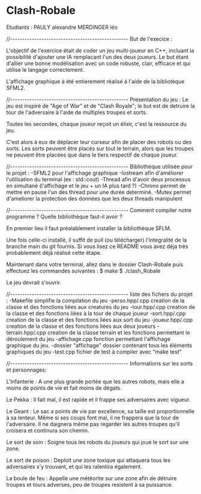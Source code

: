 # Clash-Robale

Etudiants :
PAULY alexandre
MERDINGER léo

//-------------------------------------------------
But de l'execice : 

L'objectif de l'exercice était de coder un jeu multi-joueur en C++, incluant la possibilité d'ajouter une IA remplacant l'un des deux joueurs.
Le but étant d'allier une bonne modélisation avec un code robuste, clair, efficace et qui utilise le langage correctement.

L'affichage graphique à été entierement réalisé à l'aide de la bibliotèque SFML2. 

//-------------------------------------------------
Presentation du jeu :
Le jeu est inspiré de "Age of War" et de "Clash Royale";
le but est de detruire la tour de l'adversaire à l'aide de
multiples troupes et sorts. 

Toutes les secondes, chaque joueur reçoit un élixir,
c'est la ressource du jeu.

C'est alors à eux de déplacer leur curseur afin de placer 
des robots ou des sorts.
Les sorts peuvent être placés sur tout le terrain, alors 
que les troupes ne peuvent être placées que dans le tiers 
respectif de chaque joueur.

//-------------------------------------------------
Bibliothèque utilisée pour le projet :
-SFML2 pour l'affichage graphique
-Iostream afin d'améliorer l'utilisation du terminal (ex : std::cout)
-Thread afin d'avoir deux processus en simultané (l'affichage et le jeu + un IA plus tard ?)
-Chrono permet de mettre en pause l'un des thread pour une durée determiné.
-Mutex permet d'ameliorer la protection des données que les deux threads manipulent

//-------------------------------------------------
Comment compiler notre programme ? Quelle bibliothèque faut-il avoir ?

En premier lieu il faut préalablement installer la bibliothèque SFLM.

Une fois celle-ci installé, il suffit de pull (ou télécharger) l'integralité
de la branche main du git fournis. Si vous lisez ce README vous avez déja très 
probablement déjà réalisé cette étape.

Maintenant dans votre terminal, allez dans le dossier Clash-Robale puis
effectuez les commandes suivantes : 
$ make
$ ./clash_Robale

Le jeu devrait s'ouvrir. 

//-------------------------------------------------
liste des fichers du projet :
-Makefile              simplifie la compilation du jeu
-perso.hpp/.cpp        creation de la classe et des fonctions liées aux creatures du jeu
-tour.hpp/.cpp         creation de la classe et des fonctions liées à la tour de chaque joueur
-sort.hpp/.cpp         creation de la classe et des fonctions liées aux sort du jeu
-joueur.hpp/.cpp       creation de la classe et des fonctions liées aux deux joueurs 
-terrain.hpp/.cpp      creation de la classe terrain et les fonctions permettant le déroulement du jeu
-affichage.cpp         fonction permettant l'affichage graphique du jeu. 
-dossier "affichage"   dossier contenant tous les éléments graphiques du jeu
-test.cpp              fichier de test à compiler avec "make test"



//-------------------------------------------------
Informations sur les sorts et personnages: 

L'Infanterie :
A une plus grande portée que les autres robots, mais elle a
 moins de points de vie et fait moins de dégats. 

Le Pekka :
Il fait mal, il est rapide et il frappe ses adversaires avec vigueur.

Le Geant : 
Le sac a points de vie par excellence, sa taille est
proportionnelle à sa lenteur. Même si ses coups font mal,
il ne frappera que la tour de l'adversaire. Il ne 
daignera même pas regarder les autres troupes qu'il 
croisera et continura son chemin.

Le sort de soin :
Soigne tous les robots du joueurs qui joue le sort sur une 
zone.

Le sort de poison :
Deploit une zone toxique qui attaquera tous les adversaires 
s'y trouvant, et qui les ralentira également.

La boule de feu :
Appelle une météorite sur une zone afin de détruire troupes et
tours adverses, peu de troupes resistent à sa 
puissance.

